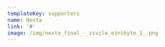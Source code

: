 ```yaml
---
templateKey: supporters
name: Nexta
link: '#'
image: /img/nexta_final_-_zivile_einikyte_1_.png
---
```

